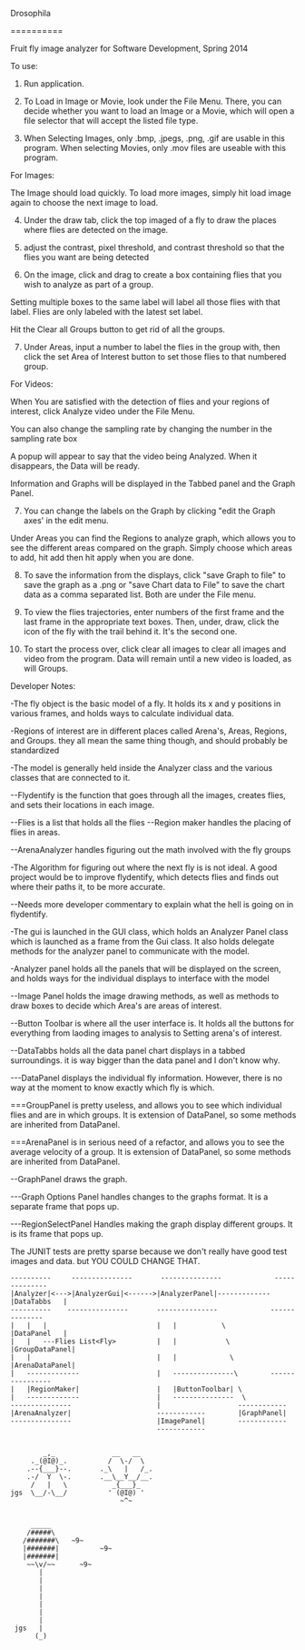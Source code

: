 Drosophila

==========

Fruit fly image analyzer for Software Development, Spring 2014

To use:

1. Run application.

2. To Load in Image or Movie, look under the File Menu. There, you can decide whether you want to load an Image or a Movie, which will open a file selector that will accept the listed file type.

3. When Selecting Images, only .bmp, .jpegs, .png, .gif are usable in this program. When selecting Movies, only .mov files are useable with this program.

For Images:

The Image should load quickly. To load more images, simply  hit load image again to choose the next image to load.

4. Under the draw tab, click the top imaged of a fly to draw the places where flies are detected on the image.

5. adjust the contrast, pixel threshold, and contrast threshold so that the flies you want are being detected

6. On the image, click and drag to create a box containing flies that you wish to analyze as part of a group. 

Setting multiple boxes to the same label will label all those flies with that label. Flies are only labeled with the latest set label.

Hit the Clear all Groups button to get rid of all the groups.

7. Under Areas, input a number to label the flies in the group with, then click the set Area of Interest button to set those flies to that numbered group.

For Videos:

When You are satisfied with the detection of flies and your regions of interest, click Analyze video under the File Menu.

You can also change the sampling rate by changing the number in the sampling rate box

A popup will appear to say that the video being Analyzed. When it disappears, the Data will be ready.

Information and Graphs will be displayed in the Tabbed panel and the Graph Panel.
	
7. You can change the labels on the Graph by clicking "edit the Graph axes' in the edit menu.

Under Areas you can find the Regions to analyze graph, which allows you to see the different areas compared on the graph. Simply choose which areas to add, hit add then hit apply when you are done.

8. To save the information from the displays, click "save Graph to file"  to save the graph as a .png or "save Chart data to File" to save the chart data as a comma separated list. Both are under the File menu.

9. To view the flies trajectories, enter numbers of the first frame and the last frame in the appropriate text boxes. Then, under, draw, click the icon of the fly with the trail behind it. It's the second one.

10. To start the process over, click clear all images to clear all images and video from the program. Data will remain until a new video is loaded, as will Groups.

Developer Notes:

-The fly object is the basic model of a fly. It holds its x and y positions in various frames, and holds ways to calculate individual data.

-Regions of interest are in different places called Arena's, Areas, Regions, and Groups. they all mean the same thing though, and should probably be standardized

-The model is generally held inside the Analyzer class and the various classes that are connected to it.

--Flydentify is the function that goes through all the images, creates flies, and sets their locations in each image.

--Flies is a list that holds all the flies
--Region maker handles the placing of flies in areas. 

--ArenaAnalyzer handles figuring out the math involved with the fly groups

-The Algorithm for figuring out where the next fly is is not ideal. A good project would be to improve flydentify, which detects flies and finds out where their paths it, to be more accurate.

--Needs more developer commentary to explain what the hell is going on in flydentify.

-The gui is launched in the GUI class, which holds an Analyzer Panel class which is launched as a frame from the Gui class. It also holds delegate methods for the analyzer panel to communicate with the model.

-Analyzer panel holds all the panels that will be displayed on the screen, and holds ways for the individual displays to interface with the model

--Image Panel holds the image drawing methods, as well as methods to draw boxes to decide which Area's are areas of interest.

--Button Toolbar is where all the user interface is. It holds all the buttons for everything from laoding images to analysis to Setting arena's of interest.

--DataTabbs holds all the data panel chart displays in a tabbed surroundings. it is way bigger than the data panel and I don't know why.

---DataPanel displays the individual fly information. However, there is no way at the moment to know exactly which fly is which.

===GroupPanel is pretty useless, and allows you to see which individual flies and are in which groups. It is extension of DataPanel, so some methods are inherited from DataPanel.

===ArenaPanel is in serious need of a refactor, and allows you to see the average velocity of a group. It is extension of DataPanel, so some methods are inherited from DataPanel.

--GraphPanel draws the graph. 

---Graph Options Panel handles changes to the graphs format. It is a separate frame that pops up.

---RegionSelectPanel Handles making the graph display different groups. It is its frame that pops up.

The JUNIT tests are pretty sparse because we don't really have good test images and data. but YOU COULD CHANGE THAT.


	----------     ---------------       ---------------             --------------
	|Analyzer|<--->|AnalyzerGui|<------>|AnalyzerPanel|-------------|DataTabbs   |
	----------    ---------------       ---------------             --------------
	|   |   |                           |	|			\ 			|DataPanel   |
	|   |   ---Flies List<Fly>          |	|			 \			|GroupDataPanel|
	|   |								|	|			  \ 		|ArenaDataPanel|
	|   -------------					|	---------------\		----------------
	|   |RegionMaker|					|	|ButtonToolbar| \
	|   -------------  					|	---------------  \
	---------------						| 					------------
	|ArenaAnalyzer|						------------        |GraphPanel|
	---------------						|ImagePanel|		------------	
										------------


            _,_              __   __      
         ._(@I@)_.          /  \-/  \
        .--{___}--.       ._\   |   /_.
        .-/  Y  \-.       .__\__Y__/__.
         /   |   \           _{___}_
    jgs  \__/-\__/          ' (@I@) '
                               ~^~
                             
                             
         _____
        /#####\
       /#######\   ~9~
       |#######|          ~9~
       |#######|
        ~~\v/~~      ~9~
           |
           |
           |
           |
           |
           |
           |
     jgs   |
          (_)

